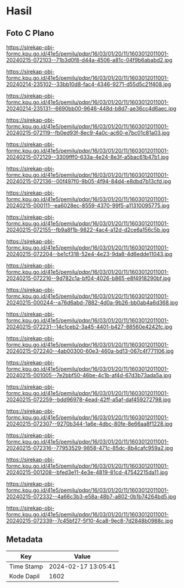 # Hasil

## Foto C Plano

https://sirekap-obj-formc.kpu.go.id/41e5/pemilu/pdpr/16/03/01/20/11/1603012011001-20240215-072103--71b3d0f8-d44a-4506-a81c-04f9b6ababd2.jpg

https://sirekap-obj-formc.kpu.go.id/41e5/pemilu/pdpr/16/03/01/20/11/1603012011001-20240214-235102--33bb10d8-fac4-4346-9271-d55d5c21f408.jpg

https://sirekap-obj-formc.kpu.go.id/41e5/pemilu/pdpr/16/03/01/20/11/1603012011001-20240214-235131--6690bb00-9646-448d-b8d7-ae36cc4d6aec.jpg

https://sirekap-obj-formc.kpu.go.id/41e5/pemilu/pdpr/16/03/01/20/11/1603012011001-20240215-072119--fb0ed93f-8ec9-4a0c-ac60-e7bc01c81a03.jpg

https://sirekap-obj-formc.kpu.go.id/41e5/pemilu/pdpr/16/03/01/20/11/1603012011001-20240215-072129--3309fff0-633a-4e24-8e3f-a5bac61b47b1.jpg

https://sirekap-obj-formc.kpu.go.id/41e5/pemilu/pdpr/16/03/01/20/11/1603012011001-20240215-072136--00f497f0-9b05-4f94-84d4-e8dbd7b13cfd.jpg

https://sirekap-obj-formc.kpu.go.id/41e5/pemilu/pdpr/16/03/01/20/11/1603012011001-20240215-000111--ea6028ec-8559-4370-99f5-a11310095775.jpg

https://sirekap-obj-formc.kpu.go.id/41e5/pemilu/pdpr/16/03/01/20/11/1603012011001-20240215-072155--fb9a8f1b-9822-4ac4-a12d-d2ce6a156c5b.jpg

https://sirekap-obj-formc.kpu.go.id/41e5/pemilu/pdpr/16/03/01/20/11/1603012011001-20240215-072204--be1cf318-52e4-4e23-9da8-4d6edde11043.jpg

https://sirekap-obj-formc.kpu.go.id/41e5/pemilu/pdpr/16/03/01/20/11/1603012011001-20240215-072216--9d782c1a-bf04-4026-b865-e8f4918290bf.jpg

https://sirekap-obj-formc.kpu.go.id/41e5/pemilu/pdpr/16/03/01/20/11/1603012011001-20240215-000244--a76d6abd-7882-4d0a-9b26-bb0ab4a6d368.jpg

https://sirekap-obj-formc.kpu.go.id/41e5/pemilu/pdpr/16/03/01/20/11/1603012011001-20240215-072231--14c1ceb2-3a45-4401-b427-88560e4242fc.jpg

https://sirekap-obj-formc.kpu.go.id/41e5/pemilu/pdpr/16/03/01/20/11/1603012011001-20240215-072240--4ab00300-60e3-460a-bd13-067c4f771106.jpg

https://sirekap-obj-formc.kpu.go.id/41e5/pemilu/pdpr/16/03/01/20/11/1603012011001-20240215-001005--7e2bbf50-46be-4c1b-af4d-67d3b73ada5a.jpg

https://sirekap-obj-formc.kpu.go.id/41e5/pemilu/pdpr/16/03/01/20/11/1603012011001-20240215-072259--bdd96978-4ead-42ff-a5af-daf459272798.jpg

https://sirekap-obj-formc.kpu.go.id/41e5/pemilu/pdpr/16/03/01/20/11/1603012011001-20240215-072307--9270b344-1a6e-4dbc-80fe-8e66aa8f1228.jpg

https://sirekap-obj-formc.kpu.go.id/41e5/pemilu/pdpr/16/03/01/20/11/1603012011001-20240215-072316--77953529-9858-471c-85dc-8b4cafc959a2.jpg

https://sirekap-obj-formc.kpu.go.id/41e5/pemilu/pdpr/16/03/01/20/11/1603012011001-20240215-001208--bfed3e11-4e3e-4819-81cd-47542215da11.jpg

https://sirekap-obj-formc.kpu.go.id/41e5/pemilu/pdpr/16/03/01/20/11/1603012011001-20240215-072332--4a66c3b3-e58a-48b7-a802-0b1b74264bd5.jpg

https://sirekap-obj-formc.kpu.go.id/41e5/pemilu/pdpr/16/03/01/20/11/1603012011001-20240215-072339--7c45bf27-5f10-4ca8-9ec8-7d2848b0988c.jpg


## Metadata

| Key        | Value               |
| ---------- | ------------------- |
| Time Stamp | 2024-02-17 13:05:41 |
| Kode Dapil | 1602                |



